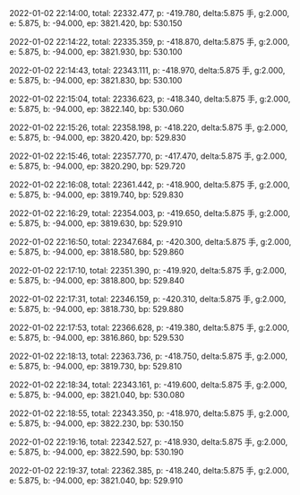 2022-01-02 22:14:00, total: 22332.477, p: -419.780, delta:5.875 手, g:2.000, e: 5.875, b: -94.000, ep: 3821.420, bp: 530.150

2022-01-02 22:14:22, total: 22335.359, p: -418.870, delta:5.875 手, g:2.000, e: 5.875, b: -94.000, ep: 3821.930, bp: 530.100

2022-01-02 22:14:43, total: 22343.111, p: -418.970, delta:5.875 手, g:2.000, e: 5.875, b: -94.000, ep: 3821.830, bp: 530.100

2022-01-02 22:15:04, total: 22336.623, p: -418.340, delta:5.875 手, g:2.000, e: 5.875, b: -94.000, ep: 3822.140, bp: 530.060

2022-01-02 22:15:26, total: 22358.198, p: -418.220, delta:5.875 手, g:2.000, e: 5.875, b: -94.000, ep: 3820.420, bp: 529.830

2022-01-02 22:15:46, total: 22357.770, p: -417.470, delta:5.875 手, g:2.000, e: 5.875, b: -94.000, ep: 3820.290, bp: 529.720

2022-01-02 22:16:08, total: 22361.442, p: -418.900, delta:5.875 手, g:2.000, e: 5.875, b: -94.000, ep: 3819.740, bp: 529.830

2022-01-02 22:16:29, total: 22354.003, p: -419.650, delta:5.875 手, g:2.000, e: 5.875, b: -94.000, ep: 3819.630, bp: 529.910

2022-01-02 22:16:50, total: 22347.684, p: -420.300, delta:5.875 手, g:2.000, e: 5.875, b: -94.000, ep: 3818.580, bp: 529.860

2022-01-02 22:17:10, total: 22351.390, p: -419.920, delta:5.875 手, g:2.000, e: 5.875, b: -94.000, ep: 3818.800, bp: 529.840

2022-01-02 22:17:31, total: 22346.159, p: -420.310, delta:5.875 手, g:2.000, e: 5.875, b: -94.000, ep: 3818.730, bp: 529.880

2022-01-02 22:17:53, total: 22366.628, p: -419.380, delta:5.875 手, g:2.000, e: 5.875, b: -94.000, ep: 3816.860, bp: 529.530

2022-01-02 22:18:13, total: 22363.736, p: -418.750, delta:5.875 手, g:2.000, e: 5.875, b: -94.000, ep: 3819.730, bp: 529.810

2022-01-02 22:18:34, total: 22343.161, p: -419.600, delta:5.875 手, g:2.000, e: 5.875, b: -94.000, ep: 3821.040, bp: 530.080

2022-01-02 22:18:55, total: 22343.350, p: -418.970, delta:5.875 手, g:2.000, e: 5.875, b: -94.000, ep: 3822.230, bp: 530.150

2022-01-02 22:19:16, total: 22342.527, p: -418.930, delta:5.875 手, g:2.000, e: 5.875, b: -94.000, ep: 3822.590, bp: 530.190

2022-01-02 22:19:37, total: 22362.385, p: -418.240, delta:5.875 手, g:2.000, e: 5.875, b: -94.000, ep: 3821.040, bp: 529.910